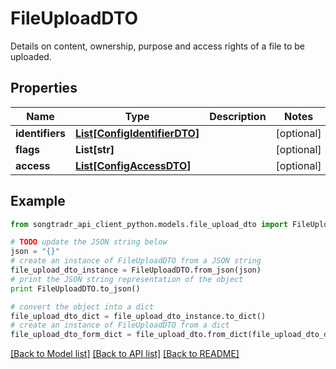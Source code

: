 # FileUploadDTO

Details on content, ownership, purpose and access rights of a file to be uploaded.

## Properties

Name | Type | Description | Notes
------------ | ------------- | ------------- | -------------
**identifiers** | [**List[ConfigIdentifierDTO]**](ConfigIdentifierDTO.md) |  | [optional] 
**flags** | **List[str]** |  | [optional] 
**access** | [**List[ConfigAccessDTO]**](ConfigAccessDTO.md) |  | [optional] 

## Example

```python
from songtradr_api_client_python.models.file_upload_dto import FileUploadDTO

# TODO update the JSON string below
json = "{}"
# create an instance of FileUploadDTO from a JSON string
file_upload_dto_instance = FileUploadDTO.from_json(json)
# print the JSON string representation of the object
print FileUploadDTO.to_json()

# convert the object into a dict
file_upload_dto_dict = file_upload_dto_instance.to_dict()
# create an instance of FileUploadDTO from a dict
file_upload_dto_form_dict = file_upload_dto.from_dict(file_upload_dto_dict)
```
[[Back to Model list]](../README.md#documentation-for-models) [[Back to API list]](../README.md#documentation-for-api-endpoints) [[Back to README]](../README.md)


